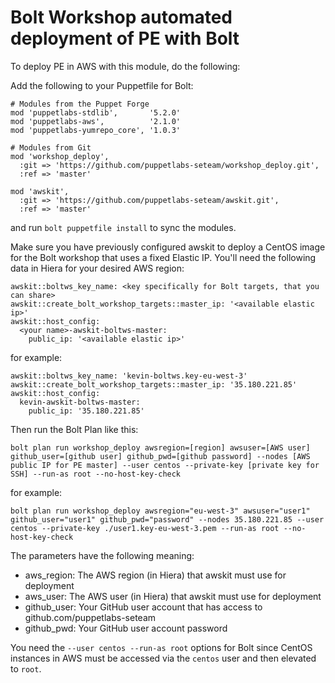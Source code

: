 
# Bolt Workshop automated deployment of PE with Bolt

To deploy PE in AWS with this module, do the following:

Add the following to your Puppetfile for Bolt:

```
# Modules from the Puppet Forge
mod 'puppetlabs-stdlib',       '5.2.0'
mod 'puppetlabs-aws',          '2.1.0'
mod 'puppetlabs-yumrepo_core', '1.0.3'

# Modules from Git
mod 'workshop_deploy',
  :git => 'https://github.com/puppetlabs-seteam/workshop_deploy.git',
  :ref => 'master'

mod 'awskit',
  :git => 'https://github.com/puppetlabs-seteam/awskit.git',
  :ref => 'master'
```

and run `bolt puppetfile install` to sync the modules.

Make sure you have previously configured awskit to deploy a CentOS image for the Bolt workshop that uses a fixed Elastic IP. You'll need the following data in Hiera for your desired AWS region:
```
awskit::boltws_key_name: <key specifically for Bolt targets, that you can share>
awskit::create_bolt_workshop_targets::master_ip: '<available elastic ip>'
awskit::host_config:
  <your name>-awskit-boltws-master:
    public_ip: '<available elastic ip>'
```

for example:
```
awskit::boltws_key_name: 'kevin-boltws.key-eu-west-3'
awskit::create_bolt_workshop_targets::master_ip: '35.180.221.85'
awskit::host_config:
  kevin-awskit-boltws-master:
    public_ip: '35.180.221.85'
```


Then run the Bolt Plan like this:
```
bolt plan run workshop_deploy awsregion=[region] awsuser=[AWS user] github_user=[github user] github_pwd=[github password] --nodes [AWS public IP for PE master] --user centos --private-key [private key for SSH] --run-as root --no-host-key-check
```

for example:
```
bolt plan run workshop_deploy awsregion="eu-west-3" awsuser="user1" github_user="user1" github_pwd="password" --nodes 35.180.221.85 --user centos --private-key ./user1.key-eu-west-3.pem --run-as root --no-host-key-check
```

The parameters have the following meaning:
* aws_region: The AWS region (in Hiera) that awskit must use for deployment
* aws_user: The AWS user (in Hiera) that awskit must use for deployment
* github_user: Your GitHub user account that has access to github.com/puppetlabs-seteam
* github_pwd: Your GitHub user account password

You need the `--user centos --run-as root` options for Bolt since CentOS instances in AWS must be accessed via the `centos` user and then elevated to `root`.
